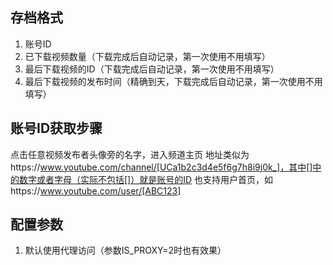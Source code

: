 ## 存档格式
1. 账号ID
2. 已下载视频数量（下载完成后自动记录，第一次使用不用填写）
3. 最后下载视频的ID（下载完成后自动记录，第一次使用不用填写）
4. 最后下载视频的发布时间（精确到天，下载完成后自动记录，第一次使用不用填写）

## 账号ID获取步骤
点击任意视频发布者头像旁的名字，进入频道主页
地址类似为https://www.youtube.com/channel/[UCa1b2c3d4e5f6g7h8i9j0k_]，其中[]中的数字或者字母（实际不包括[]）就是账号的ID
也支持用户首页，如https://www.youtube.com/user/[ABC123]

## 配置参数
1. 默认使用代理访问（参数IS_PROXY=2时也有效果）
